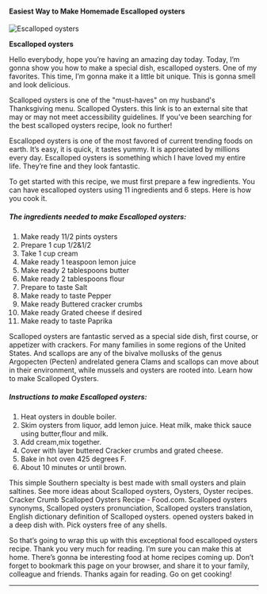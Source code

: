             

#### Easiest Way to Make Homemade Escalloped oysters

![Escalloped oysters](https://img-global.cpcdn.com/recipes/01d340baacaadf81/751x532cq70/escalloped-oysters-recipe-main-photo.jpg)

**Escalloped oysters**

Hello everybody, hope you’re having an amazing day today. Today, I’m gonna show you how to make a special dish, escalloped oysters. One of my favorites. This time, I’m gonna make it a little bit unique. This is gonna smell and look delicious.

Scalloped oysters is one of the "must-haves" on my husband's Thanksgiving menu. Scalloped Oysters. this link is to an external site that may or may not meet accessibility guidelines. If you've been searching for the best scalloped oysters recipe, look no further!

Escalloped oysters is one of the most favored of current trending foods on earth. It’s easy, it is quick, it tastes yummy. It is appreciated by millions every day. Escalloped oysters is something which I have loved my entire life. They’re fine and they look fantastic.

To get started with this recipe, we must first prepare a few ingredients. You can have escalloped oysters using 11 ingredients and 6 steps. Here is how you cook it.

##### The ingredients needed to make Escalloped oysters:

1.  Make ready 11/2 pints oysters
2.  Prepare 1 cup 1/2&1/2
3.  Take 1 cup cream
4.  Make ready 1 teaspoon lemon juice
5.  Make ready 2 tablespoons butter
6.  Make ready 2 tablespoons flour
7.  Prepare to taste Salt
8.  Make ready to taste Pepper
9.  Make ready Buttered cracker crumbs
10.  Make ready Grated cheese if desired
11.  Make ready to taste Paprika

Scalloped oysters are fantastic served as a special side dish, first course, or appetizer with crackers. For many families in some regions of the United States. And scallops are any of the bivalve mollusks of the genus Argopecten (Pecten) andrelated genera Clams and scallops can move about in their environment, while mussels and oysters are rooted into. Learn how to make Scalloped Oysters.

##### Instructions to make Escalloped oysters:

1.  Heat oysters in double boiler.
2.  Skim oysters from liquor, add lemon juice. Heat milk, make thick sauce using butter,flour and milk.
3.  Add cream,mix together.
4.  Cover with layer buttered Cracker crumbs and grated cheese.
5.  Bake in hot oven 425 degrees F.
6.  About 10 minutes or until brown.

This simple Southern specialty is best made with small oysters and plain saltines. See more ideas about Scalloped oysters, Oysters, Oyster recipes. Cracker Crumb Scalloped Oysters Recipe - Food.com. Scalloped oysters synonyms, Scalloped oysters pronunciation, Scalloped oysters translation, English dictionary definition of Scalloped oysters. opened oysters baked in a deep dish with. Pick oysters free of any shells.

So that’s going to wrap this up with this exceptional food escalloped oysters recipe. Thank you very much for reading. I’m sure you can make this at home. There’s gonna be interesting food at home recipes coming up. Don’t forget to bookmark this page on your browser, and share it to your family, colleague and friends. Thanks again for reading. Go on get cooking!

* * *